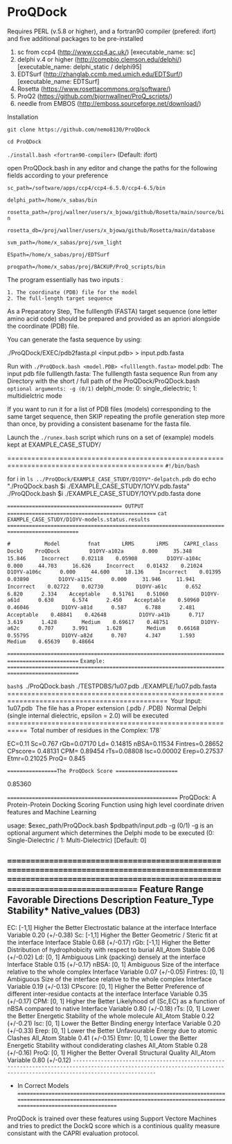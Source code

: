 # ProQDock

Requires PERL (v.5.8 or higher), and a fortran90 compiler (prefered: ifort) 
and five additional packages to be pre-installed 

1. sc from ccp4 (http://www.ccp4.ac.uk/) [executable_name: sc] 
2. delphi v.4 or higher (http://compbio.clemson.edu/delphi/) [executable_name: delphi_static / delphi95] 
3. EDTSurf (http://zhanglab.ccmb.med.umich.edu/EDTSurf/) [executable_name: EDTSurf]
4. Rosetta (https://www.rosettacommons.org/software/)  
5. ProQ2 (https://github.com/bjornwallner/ProQ_scripts/)
6. needle from EMBOS (http://emboss.sourceforge.net/download/)

Installation

`git clone https://github.com/nemo8130/ProQDock`

`cd ProQDock`

`./install.bash <fortran90-compiler>`  (Default: ifort)

open ProQDock.bash in any editor and change the paths for the following fields according to your preference

`sc_path=/software/apps/ccp4/ccp4-6.5.0/ccp4-6.5/bin`

`delphi_path=/home/x_sabas/bin`

`rosetta_path=/proj/wallner/users/x_bjowa/github/Rosetta/main/source/bin`

`rosetta_db=/proj/wallner/users/x_bjowa/github/Rosetta/main/database`

`svm_path=/home/x_sabas/proj/svm_light`

`ESpath=/home/x_sabas/proj/EDTSurf`

`proqpath=/home/x_sabas/proj/BACKUP/ProQ_scripts/bin`

The program essentially has two inputs : 

	1. The coordinate (PDB) file for the model
	2. The full-length target sequence

As a Preparatory Step, The fulllength (FASTA) target sequence (one letter amino acid code) should be prepared and provided as an apriori alongside the coordinate (PDB) file.

You can generate the fasta sequence by using: 

./ProQDock/EXEC/pdb2fasta.pl <input.pdb>  >  input.pdb.fasta

Run with
`./ProQDock.bash <model.PDB> <fulllength.fasta>`  model.pdb: The input pdb file fulllength.fasta: The fulllength fasta sequence
Run from any Directory with the short / full path of the ProQDock/ProQDock.bash
`optional arguments: -g (0/1)` delphi_mode: 0: single_dielectric; 1: multidielctric mode


If you want to run it for a list of PDB files (models) corresponding to the same target sequence, 
then SKIP repeating the profile generation step more than once, by providing a consistent basename for the fasta file. 

Launch the `./runex.bash` script which runs on a set of (example) models kept at EXAMPLE_CASE_STUDY/

=============================================================================================
`#!/bin/bash`

for i in `ls ../ProQDock/EXAMPLE_CASE_STUDY/D1OYV*-delpatch.pdb`
do
echo "./ProQDock.bash $i ./EXAMPLE_CASE_STUDY/1OYV.pdb.fasta"
./ProQDock.bash $i ./EXAMPLE_CASE_STUDY/1OYV.pdb.fasta
done

`===================================== OUTPUT ================================================`
`cat EXAMPLE_CASE_STUDY/D1OYV-models.status.results`
`=============================================================================================`

`#           Model         fnat       LRMS       iRMS     CAPRI_class    DockQ    ProQDock`
`         D1OYV-a102a      0.000     35.348     15.846     Incorrect    0.02118    0.05908`
`         D1OYV-a104c      0.000     44.703     16.626     Incorrect    0.01432    0.21024`
`         D1OYV-a106c      0.000     44.600     18.136     Incorrect    0.01395    0.03890`
`         D1OYV-a115c      0.000     31.946     11.941     Incorrect    0.02722    0.02730`
`          D1OYV-a61c      0.652      6.820      2.334    Acceptable    0.51761    0.51060`
`          D1OYV-a61d      0.630      6.574      2.450    Acceptable    0.50960    0.46046`
`          D1OYV-a81d      0.587      6.788      2.481    Acceptable    0.48841    0.42648`
`          D1OYV-a41b      0.717      3.619      1.428        Medium    0.69617    0.48751`
`          D1OYV-a62c      0.707      3.991      1.628        Medium    0.66168    0.55795`
`          D1OYV-a82d      0.707      4.347      1.593        Medium    0.65639    0.48664`

`=============================================================================================`
`Example: `
`=============================================================================================`

`bash$ `./ProQDock.bash ./TESTPDBS/1u07.pdb ./EXAMPLE/1u07.pdb.fasta`
`==============================================================================================`
`Your Input: 1u07.pdb`
`The file has a Proper extension (.pdb / .PDB)`
`Normal Delphi (single internal dielectric, epsilon = 2.0) will be executed`
`===========================================================`
`Total number of residues in the Complex: 178`

EC=0.11
Sc=0.767
rGb=0.07170
Ld= 0.14815
nBSA=0.11534
Fintres=0.28652
CPscore= 0.48131
CPM= 0.89454
rTs=0.08808
Isc=0.00002
Erep=0.27537
Etmr=0.21025
ProQ= 0.845

`================The ProQDock Score ====================`

   0.85360

`=======================================================`
ProQDock: A Protein-Protein Docking Scoring Function using high level coordinate driven features and Machine Learning

usage: $exec_path/ProQDock.bash $pdbpath/input.pdb -g (0/1)
-g is an optional argument which determines the Delphi mode to be executed (0: Single-Dielectric / 1: Multi-Dielectric) [Default: 0] 

`======================================================================================================================================================================`
Feature   Range      Favorable Directions       Description                                                   Feature_Type    Stability*     Native_values (DB3)
-----------------------------------------------------------------------------------------------------------------------------------------------------------------------
EC:       [-1,1]     Higher the Better       Electrostatic balance at the interface                             Interface      Variable      0.20 (+/-0.38)
Sc:       [-1,1]     Higher the Better       Geometric / Steric fit at the interface                            Interface       Stable	     0.68 (+/-0.17)
rGb:      [-1,1]     Higher the Better       Distribution of hydrophobicity with respect to burial              All_Atom        Stable	     0.06 (+/-0.02)
Ld:       [0, 1]         Ambiguous           Link (packing) densely at the interface                            Interface       Stable	     0.15 (+/-0.17)
nBSA:     [0, 1]         Ambiguous           Size of the interface relative to the whole complex                Interface      Variable      0.07 (+/-0.05)
Fintres:  [0, 1]         Ambiguous           Size of the interface relative to the whole complex                Interface      Variable      0.19 (+/-0.13)
CPscore:  [0, 1]     Higher the Better       Preference of different inter-residue contacts at the interface    Interface      Variable	     0.35 (+/-0.17)
CPM:      [0, 1]     Higher the Better       Likelyhood of (Sc,EC) as a function of nBSA compared to native     Interface      Variable	     0.80 (+/-0.18)
rTs:      [0, 1]     Lower the Better        Energetic Stability of the whole molecule                          All_Atom        Stable	     0.22 (+/-0.21)
Isc:      [0, 1]     Lower the Better        Binding energy                                                     Interface      Variable	     0.20 (+/-0.33)
Erep:     [0, 1]     Lower the Better        Unfavourable Energy due to atomic Clashes                          All_Atom        Stable	     0.41 (+/-0.15)
Etmr:     [0, 1]     Lower the Better        Energetic Stability without condiderating clashes                  All_Atom        Stable	     0.28 (+/-0.16)
ProQ:     [0, 1]     Higher the Better       Overall Structural Quality                                         All_Atom       Variable	     0.80 (+/-0.12)
`-----------------------------------------------------------------------------------------------------------------------------------------------------------------------`
* In Correct Models 
`======================================================================================================================================================================`

ProQDock is trained over these features using Support Vectore Machines and tries to predict the DockQ score which is a continious quality measure consistant with the CAPRI evaluation protocol.

